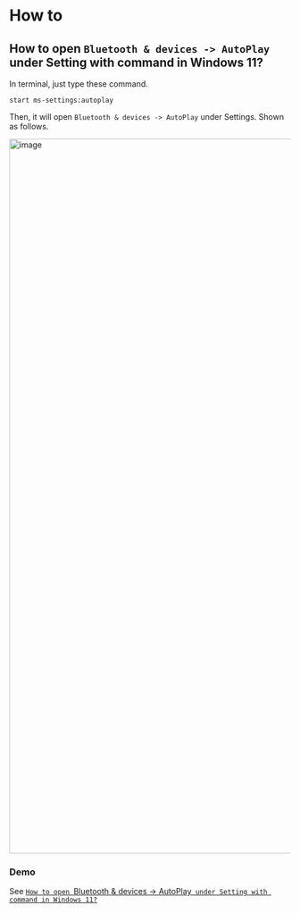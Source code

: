 # How to
## How to open `Bluetooth & devices -> AutoPlay` under Setting with command in Windows 11?
In terminal, just type these command.

```
start ms-settings:autoplay
```

Then, it will open `Bluetooth & devices -> AutoPlay` under Settings. Shown as follows.

<img width="1280" alt="image" src="https://github.com/user-attachments/assets/826adfff-7fed-4bb6-976c-e465f9649608" />

### Demo
See [`How to open `Bluetooth & devices -> AutoPlay` under Setting with command in Windows 11?`](https://youtu.be/xTmd73NIGvw)
